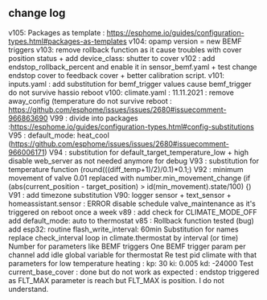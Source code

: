 ## change log 
v105:
Packages as template : https://esphome.io/guides/configuration-types.html#packages-as-templates
v104:
opamp version = new BEMF triggers
v103:
remove rollback function as it cause troubles with cover position status + add device_class: shutter to cover
v102 :
add endstop_rollback_percent and enable it in sensor_bemf.yaml + test change endstop cover to feedback cover + better calibration script.
v101:
inputs.yaml : add substitution for bemf_trigger values cause bemf_trigger do not survive hassio reboot
v100:
climate.yaml : 11.11.2021 : remove away_config (temperature do not survive reboot : https://github.com/esphome/issues/issues/2680#issuecomment-966863690
V99 :
divide into packages :https://esphome.io/guides/configuration-types.html#config-substitutions
V95 :
default_mode: heat_cool (https://github.com/esphome/issues/issues/2680#issuecomment-966006171)
V94 :
substitution for default_target_temperature_low + high
disable web_server as not needed anymore for debug
V93 :
substitution for temperature function (round(((diff_temp+1)/2)/0.1)*0.1;)
V92 :
minimum movement of valve 0.01 replaced with number.min_movement_change (if (abs(current_position - target_position) > id(min_movement).state/100) {)
V91 :
add timezone substitution
V90:
logger sensor + text_sensor + homeassistant.sensor : ERROR
disable schedule valve_maintenance as it's triggered on reboot once a week
v89 : 
add check for CLIMATE_MODE_OFF 
add default_mode: auto to thermostat
v85 :
Rollback function tested (bug)
add esp32: routine
flash_write_interval: 60min
Substitution for names
replace check_interval loop in climate.thermostat by interval (or time)
Number for parameters like BEMF triggers
One BEMF trigger param per channel
add idle global variable for thermostat
Re test pid climate with that parameters  for low temperature heating :  kp: 30 ki: 0.005 kd: -24000
Test current_base_cover : done but do not work  as expected : endstop triggered as FLT_MAX parameter is reach but FLT_MAX is position. I do not understand.